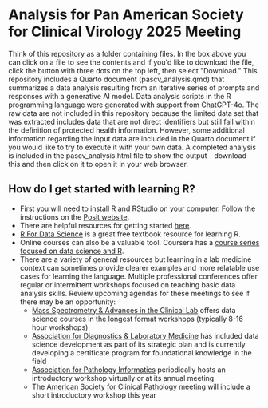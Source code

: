 # Analysis for Pan American Society for Clinical Virology 2025 Meeting

Think of this repository as a folder containing files. In the box above you can click on a file to see the contents and if you'd like to download the file, click the button with three dots on the top left, then select "Download." This repository includes a Quarto document (pascv_analysis.qmd) that summarizes a data analysis resulting from an iterative series of prompts and responses with a generative AI model. Data analysis scripts in the R programming language were generated with support from ChatGPT-4o. The raw data are not included in this repository because the limited data set that was extracted includes data that are not direct identifiers but still fall within the definition of protected health information. However, some additional information regarding the input data are included in the Quarto document if you would like to try to execute it with your own data. A completed analysis is included in the pascv_analysis.html file to show the output - download this and then click on it to open it in your web browser.

## How do I get started with learning R?

- First you will need to install R and RStudio on your computer. Follow the instructions on the [Posit website](https://posit.co/download/rstudio-desktop/).
- There are helpful resources for getting started [here](https://education.rstudio.com/learn/beginner/).
- [R For Data Science](https://r4ds.had.co.nz/) is a great free textbook resource for learning R.
- Online courses can also be a valuable tool. Coursera has a [course series focused on data science and R](https://www.coursera.org/specializations/data-science-foundations-r#courses).
- There are a variety of general resources but learning in a lab medicine context can sometimes provide clearer examples and more relatable use cases for learning the language. Multiple professional conferences offer regular or intermittent workshops focused on teaching basic data analysis skills. Review upcoming agendas for these meetings to see if there may be an opportunity:
  - [Mass Spectrometry & Advances in the Clinical Lab](https://www.msacl.org/) offers data science courses in the longest format workshops (typically 8-16 hour workshops)
  - [Association for Diagnostics & Laboratory Medicine](https://myadlm.org/) has included data science development as part of its strategic plan and is currently developing a certificate program for foundational knowledge in the field
  - [Association for Pathology Informatics](https://www.pathologyinformatics.org/) periodically hosts an introductory workshop virtually or at its annual meeting
  - The [American Society for Clinical Pathology](https://www.ascp.org) meeting will include a short introductory workshop this year
